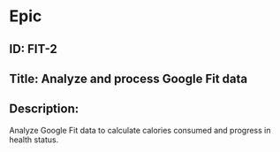# Epic
## ID: FIT-2
## Title: Analyze and process Google Fit data
## Description:
Analyze Google Fit data to calculate calories consumed and progress in health status.